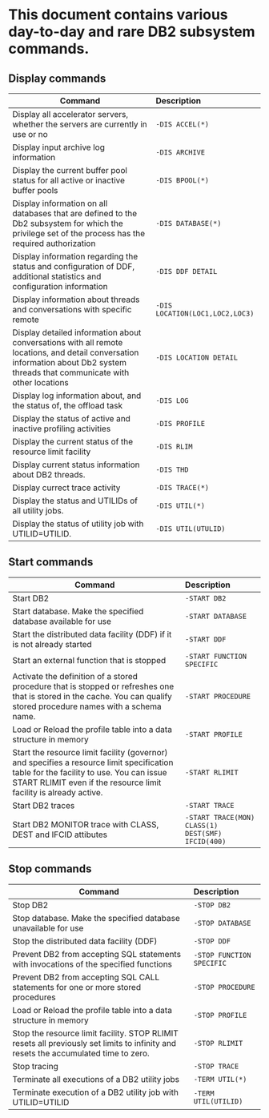 # This document contains various day-to-day and rare DB2 subsystem commands.

## Display commands

| Command | Description | 
|---------|:------------|
|Display all accelerator servers, whether the servers are currently in use or no  |```-DIS ACCEL(*)``` |
|Display input archive log information |```-DIS ARCHIVE```|
|Display the current buffer pool status for all active or inactive buffer pools |```-DIS BPOOL(*)``` |
|Display information on all databases that are defined to the Db2 subsystem for which the privilege set of the process has the required authorization  |```-DIS DATABASE(*)``` |
|Display information regarding the status and configuration of DDF, additional statistics and configuration information  |```-DIS DDF DETAIL``` |
|Display information about threads and conversations with specific remote   |```-DIS LOCATION(LOC1,LOC2,LOC3)``` |
|Display detailed information about conversations with all remote locations, and detail conversation information about Db2 system threads that communicate with other locations   |```-DIS LOCATION DETAIL``` |
|Display log information about, and the status of, the offload task   |```-DIS LOG``` |
|Display the status of active and inactive profiling activities  |```-DIS PROFILE``` |
|Display the current status of the resource limit facility   |```-DIS RLIM``` |
|Display current status information about DB2 threads.|```-DIS THD``` |
|Display currect trace activity|```-DIS TRACE(*)``` |
|Display the status and UTILIDs of all utility jobs.|```-DIS UTIL(*)``` |
|Display the status of utility job with UTILID=UTILID.|```-DIS UTIL(UTULID)``` |

## Start commands

| Command | Description | 
|---------|:------------|
|Start DB2|```-START DB2``` |
|Start database. Make the specified database available for use|```-START DATABASE```|
|Start the distributed data facility (DDF) if it is not already started |```-START DDF``` |
|Start an external function that is stopped  |```-START FUNCTION SPECIFIC ``` |
|Activate the definition of a stored procedure that is stopped or refreshes one that is stored in the cache. You can qualify stored procedure names with a schema name.  |```-START PROCEDURE ``` |
|Load or Reload the profile table into a data structure in memory  |```-START PROFILE ``` |
|Start the resource limit facility (governor) and specifies a resource limit specification table for the facility to use. You can issue START RLIMIT even if the resource limit facility is already active.  |```-START RLIMIT ``` |
|Start DB2 traces  |```-START TRACE ``` |
|Start DB2 MONITOR trace with CLASS, DEST and IFCID attibutes  |```-START TRACE(MON) CLASS(1) DEST(SMF) IFCID(400) ``` |

## Stop commands

| Command | Description | 
|---------|:------------|
|Stop DB2|```-STOP DB2``` |
|Stop database. Make the specified database unavailable for use|```-STOP DATABASE```|
|Stop the distributed data facility (DDF) |```-STOP DDF``` |
|Prevent DB2 from accepting SQL statements with invocations of the specified functions  |```-STOP FUNCTION SPECIFIC ``` |
|Prevent DB2 from accepting SQL CALL statements for one or more stored procedures   |```-STOP PROCEDURE ``` |
|Load or Reload the profile table into a data structure in memory  |```-STOP PROFILE ``` |
|Stop the resource limit facility. STOP RLIMIT resets all previously set limits to infinity and resets the accumulated time to zero.  |```-STOP RLIMIT ``` |
|Stop tracing |```-STOP TRACE ``` |
|Terminate all executions of a DB2 utility jobs |```-TERM UTIL(*)  ``` |
|Terminate execution of a DB2 utility job with UTILID=UTILID |```-TERM UTIL(UTILID)  ``` |




